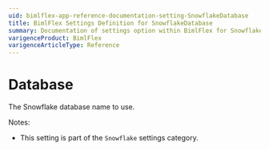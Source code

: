 ```yaml
---
uid: bimlflex-app-reference-documentation-setting-SnowflakeDatabase
title: BimlFlex Settings Definition for SnowflakeDatabase
summary: Documentation of settings option within BimlFlex for SnowflakeDatabase
varigenceProduct: BimlFlex
varigenceArticleType: Reference
---
```


# Database

The Snowflake database name to use.

Notes:
* This setting is part of the `Snowflake` settings category.
